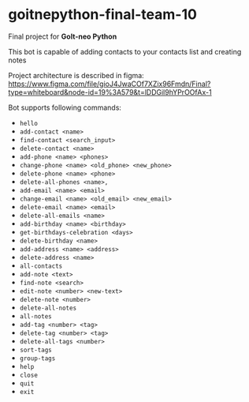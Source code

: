 # goitnepython-final-team-10

Final project for **GoIt-neo Python**

This bot is capable of adding contacts to your contacts list and creating notes

Project architecture is described in figma:
https://www.figma.com/file/gioJ4JwaCOf7XZix96Fmdn/Final?type=whiteboard&node-id=19%3A579&t=lDDGil9hYPrOOfAx-1

Bot supports following commands:

- `hello`
- `add-contact <name>`
- `find-contact <search_input>`
- `delete-contact <name>`
- `add-phone <name> <phones>`
- `change-phone <name> <old_phone> <new_phone>`
- `delete-phone <name> <phone>`
- `delete-all-phones <name>,`
- `add-email <name> <email>`
- `change-email <name> <old_email> <new_email>`
- `delete-email <name> <email>`
- `delete-all-emails <name>`
- `add-birthday <name> <birthday>`
- `get-birthdays-celebration <days>`
- `delete-birthday <name>`
- `add-address <name> <address>`
- `delete-address <name>`
- `all-contacts`
- `add-note <text>`
- `find-note <search>`
- `edit-note <number> <new-text>`
- `delete-note <number>`
- `delete-all-notes`
- `all-notes`
- `add-tag <number> <tag>`
- `delete-tag <number> <tag>`
- `delete-all-tags <number>`
- `sort-tags`
- `group-tags`
- `help`
- `close`
- `quit`
- `exit`
